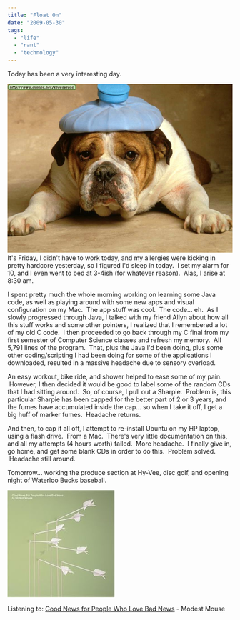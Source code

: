 ```yaml
---
title: "Float On"
date: "2009-05-30"
tags:
  - "life"
  - "rant"
  - "technology"
---
```


Today has been a very interesting day.

![](images/bulldog-with-headache.jpg)It's Friday, I didn't have to work today, and my allergies were kicking in pretty hardcore yesterday, so I figured I'd sleep in today.  I set my alarm for 10, and I even went to bed at 3-4ish (for whatever reason).  Alas, I arise at 8:30 am.

I spent pretty much the whole morning working on learning some Java code, as well as playing around with some new apps and visual configuration on my Mac.  The app stuff was cool.  The code... eh.  As I slowly progressed through Java, I talked with my friend Allyn about how all this stuff works and some other pointers, I realized that I remembered a lot of my old C code.  I then proceeded to go back through my C final from my first semester of Computer Science classes and refresh my memory.  All 5,791 lines of the program.  That, plus the Java I'd been doing, plus some other coding/scripting I had been doing for some of the applications I downloaded, resulted in a massive headache due to sensory overload.

An easy workout, bike ride, and shower helped to ease some of my pain.  However, I then decided it would be good to label some of the random CDs that I had sitting around.  So, of course, I pull out a Sharpie.  Problem is, this particular Sharpie has been capped for the better part of 2 or 3 years, and the fumes have accumulated inside the cap... so when I take it off, I get a big huff of marker fumes.  Headache returns.

And then, to cap it all off, I attempt to re-install Ubuntu on my HP laptop, using a flash drive.  From a Mac.  There's very little documentation on this, and all my attempts (4 hours worth) failed.  More headache.  I finally give in, go home, and get some blank CDs in order to do this.  Problem solved.  Headache still around.

Tomorrow... working the produce section at Hy-Vee, disc golf, and opening night of Waterloo Bucks baseball.

![](images/41X6QDV1PGL._SL500_AA240_.jpg)

Listening to: [Good News for People Who Love Bad News](http://www.amazon.com/Good-News-People-Who-Love/dp/B0001M7P78/ref=sr_1_1?ie=UTF8&s=music&qid=1243653565&sr=8-1) - Modest Mouse
